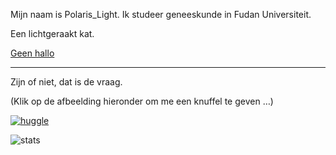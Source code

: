 Mijn naam is Polaris_Light. Ik studeer geneeskunde in Fudan Universiteit.

Een lichtgeraakt kat.

[Geen hallo](https://nohello.net/) 

---

Zijn of niet, dat is de vraag.

(Klik op de afbeelding hieronder om me een knuffel te geven …)

[![huggle](http://huggle.jdf2.org/sig/PolarisLight.png)](http://huggle.jdf2.org/hug/PolarisLight)

![stats](https://github-readme-stats-git-masterorgs-github-readme-stats-team.vercel.app/api?username=GLDYM&show_icons=true&theme=jolly&count_private=true&include_orgs=true)
